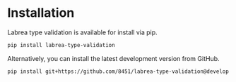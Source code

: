 # Installation
Labrea type validation is available for install via pip.

```bash
pip install labrea-type-validation
````

Alternatively, you can install the latest development version from GitHub.

```bash
pip install git+https://github.com/8451/labrea-type-validation@develop
```
